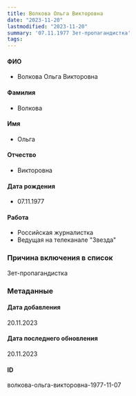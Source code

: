 ```yaml
---
title: Волкова Ольга Викторовна
date: "2023-11-20"
lastmodified: "2023-11-20"
summary: '07.11.1977 Зет-пропагандистка'
tags: 
---
```

<!--# pp2-->
<!--## Фигурант-->
<!--### Личные данные-->
#### ФИО
- Волкова Ольга Викторовна
#### Фамилия
- Волкова
#### Имя
- Ольга
#### Отчество
- Викторовна
#### Дата рождения
- 07.11.1977
#### Работа
- Российская журналистка
- Ведущая на телеканале "Звезда"
### Причина включения в список
Зет-пропагандистка
### Метаданные
#### Дата добавления
20.11.2023
#### Дата последнего обновления
20.11.2023
#### ID
волкова-ольга-викторовна-1977-11-07
<!--## END;-->
